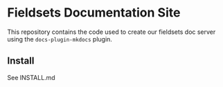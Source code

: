 # Fieldsets Documentation Site

This repository contains the code used to create our fieldsets doc server using the `docs-plugin-mkdocs` plugin.

## Install
See INSTALL.md